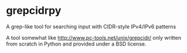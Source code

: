 # grepcidrpy
A grep-like tool for searching input with CIDR-style IPv4/IPv6 patterns

A tool somewhat like
http://www.pc-tools.net/unix/grepcidr/
only written from scratch in Python and provided under a BSD license.

